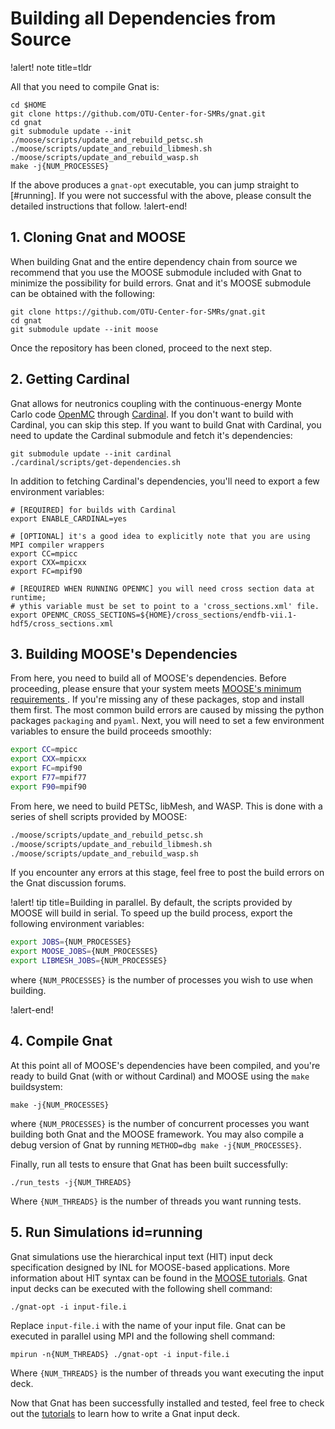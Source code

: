 # Building all Dependencies from Source

!alert! note title=tldr

All that you need to compile Gnat is:

```
cd $HOME
git clone https://github.com/OTU-Center-for-SMRs/gnat.git
cd gnat
git submodule update --init
./moose/scripts/update_and_rebuild_petsc.sh
./moose/scripts/update_and_rebuild_libmesh.sh
./moose/scripts/update_and_rebuild_wasp.sh
make -j{NUM_PROCESSES}
```

If the above produces a `gnat-opt` executable, you can
jump straight to [#running]. If you were not successful with the above,
please consult the detailed instructions that follow.
!alert-end!

## 1. Cloning Gnat and MOOSE

When building Gnat and the entire dependency chain from source we recommend that you
use the MOOSE submodule included with Gnat to minimize the possibility for build errors.
Gnat and it's MOOSE submodule can be obtained with the following:

```language=bash
git clone https://github.com/OTU-Center-for-SMRs/gnat.git
cd gnat
git submodule update --init moose
```

Once the repository has been cloned, proceed to the next step.

## 2. Getting Cardinal

Gnat allows for neutronics coupling with the continuous-energy Monte Carlo
code [OpenMC](https://github.com/openmc-dev/openmc) through
[Cardinal](https://github.com/neams-th-coe/cardinal). If you don't want to build with Cardinal,
you can skip this step. If you want to build Gnat with Cardinal, you need to update the Cardinal
submodule and fetch it's dependencies:

```language=bash
git submodule update --init cardinal
./cardinal/scripts/get-dependencies.sh
```

In addition to fetching Cardinal's dependencies, you'll need to export a few environment variables:

```language=bash
# [REQUIRED] for builds with Cardinal
export ENABLE_CARDINAL=yes

# [OPTIONAL] it's a good idea to explicitly note that you are using MPI compiler wrappers
export CC=mpicc
export CXX=mpicxx
export FC=mpif90

# [REQUIRED WHEN RUNNING OPENMC] you will need cross section data at runtime;
# ythis variable must be set to point to a 'cross_sections.xml' file.
export OPENMC_CROSS_SECTIONS=${HOME}/cross_sections/endfb-vii.1-hdf5/cross_sections.xml
```

## 3. Building MOOSE's Dependencies

From here, you need to build all of MOOSE's dependencies. Before proceeding, please
ensure that your system meets [MOOSE's minimum requirements ](https://mooseframework.inl.gov/getting_started/installation/index.html).
If you're missing any of these packages, stop and install them first. The most common
build errors are caused by missing the python packages `packaging` and `pyaml`. Next,
you will need to set a few environment variables to ensure the build proceeds smoothly:

```bash
export CC=mpicc
export CXX=mpicxx
export FC=mpif90
export F77=mpif77
export F90=mpif90
```

From here, we need to build PETSc, libMesh, and WASP. This is done with a series of shell scripts
provided by MOOSE:

```bash
./moose/scripts/update_and_rebuild_petsc.sh
./moose/scripts/update_and_rebuild_libmesh.sh
./moose/scripts/update_and_rebuild_wasp.sh
```

If you encounter any errors at this stage, feel free to post the build errors on the Gnat discussion forums.

!alert! tip title=Building in parallel.
By default, the scripts provided by MOOSE will build in serial. To speed up the build process,
export the following environment variables:

```bash
export JOBS={NUM_PROCESSES}
export MOOSE_JOBS={NUM_PROCESSES}
export LIBMESH_JOBS={NUM_PROCESSES}
```

where `{NUM_PROCESSES}` is the number of processes you wish to use when building.

!alert-end!

## 4. Compile Gnat

At this point all of MOOSE's dependencies have been compiled, and you're ready to
build Gnat (with or without Cardinal) and MOOSE using the `make` buildsystem:


```language=bash
make -j{NUM_PROCESSES}
```

where `{NUM_PROCESSES}` is the number of concurrent processes you want building
both Gnat and the MOOSE framework.
You may also compile a debug version of Gnat by running `METHOD=dbg make
-j{NUM_PROCESSES}`.

Finally, run all tests to ensure that Gnat has been built successfully:

```language=bash
./run_tests -j{NUM_THREADS}
```

Where `{NUM_THREADS}` is the number of threads you want running tests.

## 5. Run Simulations id=running

Gnat simulations use the hierarchical input text (HIT) input deck specification
designed by INL for MOOSE-based applications. More information about HIT syntax
can be found in the [MOOSE tutorials](https://mooseframework.inl.gov/getting_started/examples_and_tutorials/tutorial01_app_development/step02_input_file.html#step-2-write-an-input-file). Gnat
input decks can be executed with the following shell command:

```language=bash
./gnat-opt -i input-file.i
```

Replace `input-file.i` with the name of your input file. Gnat can be executed in
parallel using MPI and the following shell command:

```language=bash
mpirun -n{NUM_THREADS} ./gnat-opt -i input-file.i
```

Where `{NUM_THREADS}` is the number of threads you want executing the input deck.

Now that Gnat has been successfully installed and tested, feel free to check out
the [tutorials](tutorials/index.md) to learn how to write a Gnat input deck.
